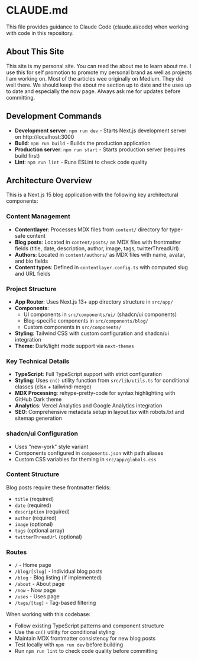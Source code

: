 # CLAUDE.md

This file provides guidance to Claude Code (claude.ai/code) when working with code in this repository.

## About This Site

This site is my personal site.  You can read the about me to learn about me.  I use this for self promotion to promote my personal brand as well as projects I am working on.  Most of the articles wee originally on Medium.  They did well there.  We should keep the about me section up to date and the uses up to date and especially the now page.  Always ask me for updates before committing.

## Development Commands

- **Development server**: `npm run dev` - Starts Next.js development server on http://localhost:3000
- **Build**: `npm run build` - Builds the production application
- **Production server**: `npm run start` - Starts production server (requires build first)
- **Lint**: `npm run lint` - Runs ESLint to check code quality

## Architecture Overview

This is a Next.js 15 blog application with the following key architectural components:

### Content Management
- **Contentlayer**: Processes MDX files from `content/` directory for type-safe content
- **Blog posts**: Located in `content/posts/` as MDX files with frontmatter fields (title, date, description, author, image, tags, twitterThreadUrl)
- **Authors**: Located in `content/authors/` as MDX files with name, avatar, and bio fields
- **Content types**: Defined in `contentlayer.config.ts` with computed slug and URL fields

### Project Structure
- **App Router**: Uses Next.js 13+ app directory structure in `src/app/`
- **Components**: 
  - UI components in `src/components/ui/` (shadcn/ui components)
  - Blog-specific components in `src/components/blog/`
  - Custom components in `src/components/`
- **Styling**: Tailwind CSS with custom configuration and shadcn/ui integration
- **Theme**: Dark/light mode support via `next-themes`

### Key Technical Details
- **TypeScript**: Full TypeScript support with strict configuration
- **Styling**: Uses `cn()` utility function from `src/lib/utils.ts` for conditional classes (clsx + tailwind-merge)
- **MDX Processing**: rehype-pretty-code for syntax highlighting with GitHub Dark theme
- **Analytics**: Vercel Analytics and Google Analytics integration
- **SEO**: Comprehensive metadata setup in layout.tsx with robots.txt and sitemap generation

### shadcn/ui Configuration
- Uses "new-york" style variant
- Components configured in `components.json` with path aliases
- Custom CSS variables for theming in `src/app/globals.css`

### Content Structure
Blog posts require these frontmatter fields:
- `title` (required)
- `date` (required) 
- `description` (required)
- `author` (required)
- `image` (optional)
- `tags` (optional array)
- `twitterThreadUrl` (optional)

### Routes
- `/` - Home page
- `/blog/[slug]` - Individual blog posts
- `/blog` - Blog listing (if implemented)
- `/about` - About page
- `/now` - Now page
- `/uses` - Uses page
- `/tags/[tag]` - Tag-based filtering

When working with this codebase:
- Follow existing TypeScript patterns and component structure
- Use the `cn()` utility for conditional styling
- Maintain MDX frontmatter consistency for new blog posts
- Test locally with `npm run dev` before building
- Run `npm run lint` to check code quality before committing